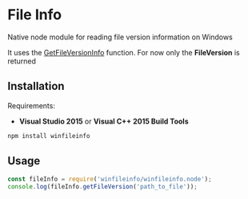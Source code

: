 # File Info

Native node module for reading file version information on Windows

It uses the [GetFileVersionInfo](https://msdn.microsoft.com/en-us/library/windows/desktop/ms647003(v=vs.85).aspx)
function. For now only the **FileVersion** is returned

## Installation

Requirements:
* **Visual Studio 2015** or **Visual C++ 2015 Build Tools**

```bash
npm install winfileinfo
```

## Usage 

```js
const fileInfo = require('winfileinfo/winfileinfo.node');
console.log(fileInfo.getFileVersion('path_to_file'));
```
